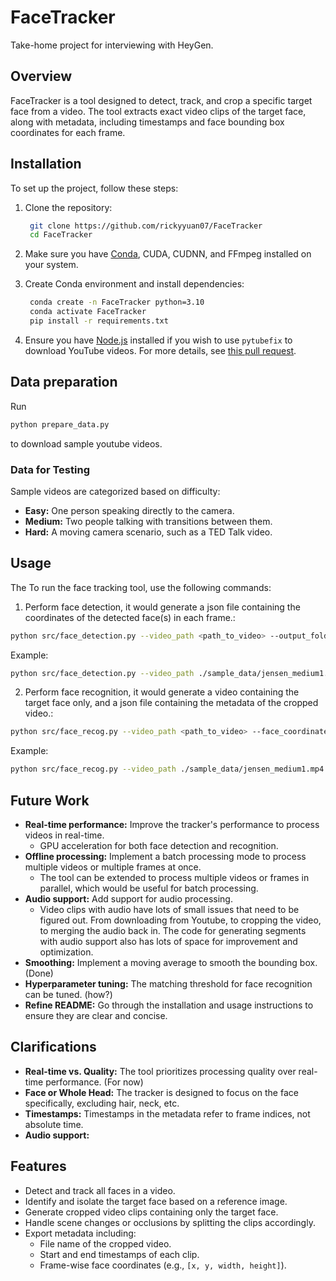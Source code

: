 # FaceTracker

Take-home project for interviewing with HeyGen.

## Overview
FaceTracker is a tool designed to detect, track, and crop a specific target face from a video. The tool extracts exact video clips of the target face, along with metadata, including timestamps and face bounding box coordinates for each frame.

## Installation
To set up the project, follow these steps:

1. Clone the repository:
   ```bash
    git clone https://github.com/rickyyuan07/FaceTracker
    cd FaceTracker
   ```

2. Make sure you have [Conda](https://docs.conda.io/en/latest/miniconda.html), CUDA, CUDNN, and FFmpeg installed on your system.

3. Create Conda environment and install dependencies:
   ```bash
    conda create -n FaceTracker python=3.10
    conda activate FaceTracker
    pip install -r requirements.txt
   ```

4. Ensure you have [Node.js](https://nodejs.org/en) installed if you wish to use `pytubefix` to download YouTube videos. For more details, see [this pull request](https://github.com/JuanBindez/pytubefix/pull/209).

## Data preparation
Run
```bash
python prepare_data.py
```

to download sample youtube videos.

### Data for Testing
Sample videos are categorized based on difficulty:
- **Easy:** One person speaking directly to the camera.
- **Medium:** Two people talking with transitions between them.
- **Hard:** A moving camera scenario, such as a TED Talk video.

## Usage
The To run the face tracking tool, use the following commands:

1. Perform face detection, it would generate a json file containing the coordinates of the detected face(s) in each frame.:

```bash
python src/face_detection.py --video_path <path_to_video> --output_folder <path_to_save_output> --algorithm <algorithm_name> --debug
```

Example:
```bash
python src/face_detection.py --video_path ./sample_data/jensen_medium1.mp4 --output_folder ./output/jensen_medium1 --algorithm retinaface
```

2. Perform face recognition, it would generate a video containing the target face only, and a json file containing the metadata of the cropped video.:
```bash
python src/face_recog.py --video_path <path_to_video> --face_coordinates_path <path_to_save_face_coordinates> --reference_image_path <path_to_reference_image> --output_dir <path_to_save_output> --debug
```

Example:
```bash
python src/face_recog.py --video_path ./sample_data/jensen_medium1.mp4 --face_coordinates_path ./output/jensen_medium1/face_coordinates.json --reference_image_path ./sample_data/jensen_huang.png --output_dir ./output/jensen_medium1/videos/
```

## Future Work
- **Real-time performance:** Improve the tracker's performance to process videos in real-time.
    - GPU acceleration for both face detection and recognition.
- **Offline processing:** Implement a batch processing mode to process multiple videos or multiple frames at once.
    - The tool can be extended to process multiple videos or frames in parallel, which would be useful for batch processing.
- **Audio support:**  Add support for audio processing.
    - Video clips with audio have lots of small issues that need to be figured out. From downloading from Youtube, to cropping the video, to merging the audio back in. The code for generating segments with audio support also has lots of space for improvement and optimization.
- **Smoothing:** Implement a moving average to smooth the bounding box. (Done)
- **Hyperparameter tuning:** The matching threshold for face recognition can be tuned. (how?)
- **Refine README:** Go through the installation and usage instructions to ensure they are clear and concise.


## Clarifications
- **Real-time vs. Quality:** The tool prioritizes processing quality over real-time performance. (For now)
- **Face or Whole Head:** The tracker is designed to focus on the face specifically, excluding hair, neck, etc.
- **Timestamps:** Timestamps in the metadata refer to frame indices, not absolute time.
- **Audio support:**


## Features
- Detect and track all faces in a video.
- Identify and isolate the target face based on a reference image.
- Generate cropped video clips containing only the target face.
- Handle scene changes or occlusions by splitting the clips accordingly.
- Export metadata including:
  - File name of the cropped video.
  - Start and end timestamps of each clip.
  - Frame-wise face coordinates (e.g., `[x, y, width, height]`).